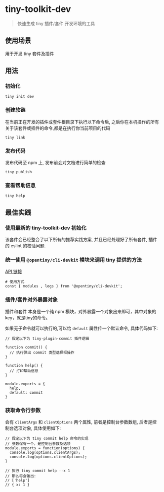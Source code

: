 # tiny-toolkit-dev

> 快速生成 tiny 插件/套件 开发环境的工具


## 使用场景

用于开发 tiny 套件及插件




## 用法


### 初始化

```
tiny init dev 
```

### 创建软链

在当前正在开发的插件或套件根目录下执行以下命令后, 之后你在本机操作的所有关于该套件或插件的命令,都是在执行你当前项目的代码

```
tiny link
```

### 发布代码

发布代码至 npm 上, 发布前会对文档进行简单的检查

```
tiny publish
```


### 查看帮助信息

```
tiny help
```

## 最佳实践

### 使用最新的 tiny-toolkit-dev 初始化

该套件会已经整合了以下所有的推荐实践方案, 并且已经处理好了所有套件, 插件的 eslint 的校验问题.


### 统一使用 `@opentiny/cli-devkit` 模块来调用 tiny 提供的方法

[API 链接](http://git.huawei.com/tiny/tiny/blob/master/docs/api.md)

```
# 使用方式
const { modules , logs } from '@opentiny/cli-devkit';

```

### 插件/套件对外暴露对象

插件和套件 本身是一个纯 npm 模块，对外暴露一个对象出来即可，其中对象的key，就是tiny的命令。

如果无子命令就可以执行的,可以给 `default` 属性传一个默认命令, 具体代码如下:

```
// 假定以下为 tiny-plugin-commit 插件逻辑

function commit() {
  // 执行弹出 commit 类型选择框操作
}

function help() {
  // 打印帮助信息
}

module.exports = {
  help,
  default: commit
}
```


### 获取命令行参数


会有 `clientArgs` 和 `clientOptions` 两个属性, 前者是控制台参数数组, 后者是控制台选项对象, 具体使用如下:

```
// 假定以下为 tiny commit help 命令的实现
// 参数保有一个，是控制台参数及选项
module.exports = function(options) {
  console.log(options.clientArgs);
  console.log(options.clientOptions);
}

// 执行 tiny commit help --x 1
// 那么将会输出:  
// ['help']
// { x: 1 }
```